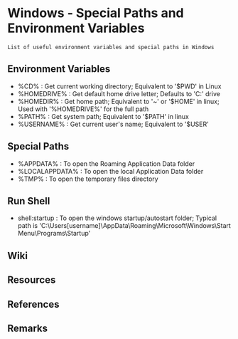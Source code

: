 # Windows - Special Paths and Environment Variables

```
List of useful environment variables and special paths in Windows
```

## Environment Variables
+ %CD%        : Get current working directory; Equivalent to '$PWD' in Linux
+ %HOMEDRIVE% : Get default home drive letter; Defaults to 'C:' drive
+ %HOMEDIR%   : Get home path; Equivalent to '~' or '$HOME' in linux; Used with '%HOMEDRIVE%' for the full path
+ %PATH%      : Get system path; Equivalent to '$PATH' in linux
+ %USERNAME%  : Get current user's name; Equivalent to '$USER'

## Special Paths
+ %APPDATA%      : To open the Roaming Application Data folder
+ %LOCALAPPDATA% : To open the local Application Data folder
+ %TMP%          : To open the temporary files directory

## Run Shell
+ shell:startup  : To open the windows startup/autostart folder; Typical path is 'C:\Users\[username]\AppData\Roaming\Microsoft\Windows\Start Menu\Programs\Startup'

## Wiki

## Resources

## References

## Remarks